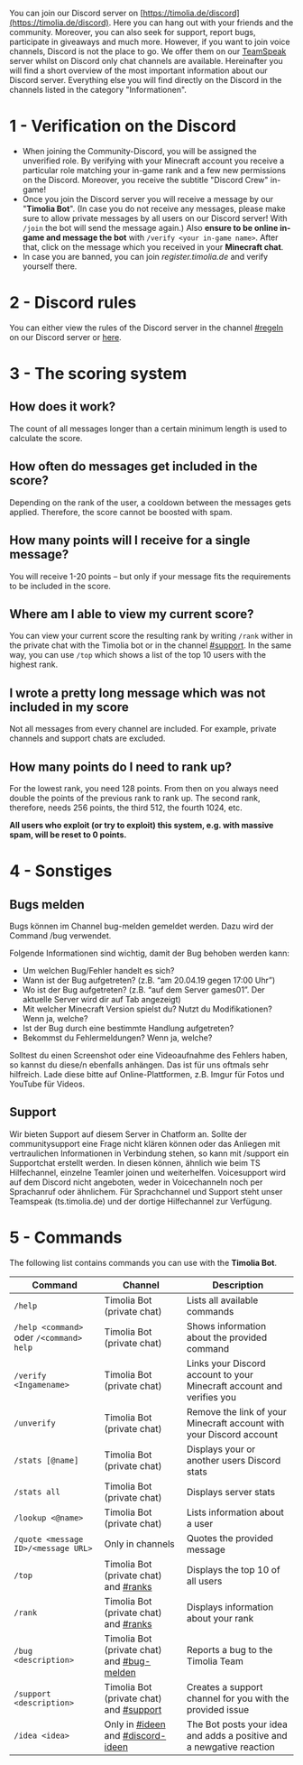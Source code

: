 You can join our Discord server on [https://timolia.de/discord](https://timolia.de/discord).
Here you can hang out with your friends and the community. Moreover, you can also seek for support, report bugs,
participate in giveaways and much more.
However, if you want to join voice channels, Discord is not the place to go. We offer them on our [TeamSpeak](/teamspeak/) server whilst on Discord only chat channels are available.
Hereinafter you will find a short overview of the most important information about our Discord server. Everything else you will find directly on the Discord in the channels listed in the category "Informationen". 


# 1 - Verification on the Discord
- When joining the Community-Discord, you will be assigned the unverified role. By verifying with your Minecraft account you receive a particular role matching your in-game rank and a few new permissions on the Discord.
Moreover, you receive the subtitle "Discord Crew" in-game!
- Once you join the Discord server you will receive a message by our "<strong>Timolia Bot</strong>". (In case you do not receive any messages, please make sure to allow private messages by all users on our Discord server! 
With `/join` the bot will send the message again.) Also <strong>ensure to be online in-game and message the bot</strong> with `/verify <your in-game name>`.
After that, click on the message which you received in your <strong>Minecraft chat</strong>.
- In case you are banned, you can join *register.timolia.de* and verify yourself there.

# 2 - Discord rules
You can either view the rules of the Discord server in the channel [#regeln](https://discordapp.com/channels/407554118887014402/407565978025852929) on our Discord server or [here](/rules/discord/).

# 3 - The scoring system 
## How does it work?
The count of all messages longer than a certain minimum length is used to calculate the score.

## How often do messages get included in the score?
Depending on the rank of the user, a cooldown between the messages gets applied. Therefore, the score cannot be boosted with spam.

## How many points will I receive for a single message?
You will receive 1-20 points – but only if your message fits the requirements to be included in the score.

## Where am I able to view my current score?
You can view your current score the resulting rank by writing `/rank` wither in the private chat with the 
Timolia bot or in the channel [#support](https://discordapp.com/channels/407554118887014402/413594798906408960).
In the same way, you can use `/top` which shows a list of the top 10 users with the highest rank.

## I wrote a pretty long message which was not included in my score
Not all messages from every channel are included. For example, private channels and support chats are excluded.

## How many points do I need to rank up?
For the lowest rank, you need 128 points. From then on you always need double the points of the previous rank to rank up. The second rank, therefore, needs 256 points, the third 512, the fourth 1024, etc.

<strong>All users who exploit (or try to exploit) this system, e.g. with massive spam, will be reset to 0 points.</strong> 

# 4 - Sonstiges

## Bugs melden
Bugs können im Channel bug-melden gemeldet werden. Dazu wird der Command /bug verwendet.

Folgende Informationen sind wichtig, damit der Bug behoben werden kann:
- Um welchen Bug/Fehler handelt es sich?
- Wann ist der Bug aufgetreten? (z.B. “am 20.04.19 gegen 17:00 Uhr”)
- Wo ist der Bug aufgetreten? (z.B. “auf dem Server games01”. Der aktuelle Server wird dir auf Tab angezeigt)
- Mit welcher Minecraft Version spielst du? Nutzt du Modifikationen? Wenn ja, welche?
- Ist der Bug durch eine bestimmte Handlung aufgetreten?
- Bekommst du Fehlermeldungen? Wenn ja, welche?

Solltest du einen Screenshot oder eine Videoaufnahme des Fehlers haben, so kannst du diese/n ebenfalls anhängen. Das ist für uns oftmals sehr hilfreich.
Lade diese bitte auf Online-Plattformen, z.B. Imgur für Fotos und YouTube für Videos.

## Support

Wir bieten Support auf diesem Server in Chatform an. Sollte der communitysupport eine Frage nicht klären können oder das Anliegen mit vertraulichen Informationen in Verbindung stehen, so kann mit /support <Problembeschreibung> ein Supportchat erstellt werden. In diesen können, ähnlich wie beim TS Hilfechannel, einzelne Teamler joinen und weiterhelfen.
Voicesupport wird auf dem Discord nicht angeboten, weder in Voicechanneln noch per Sprachanruf oder ähnlichem. Für Sprachchannel und Support steht unser Teamspeak (ts.timolia.de) und der dortige Hilfechannel zur Verfügung.

# 5 - Commands

The following list contains commands you can use with the <strong>Timolia Bot</strong>.

| Command | Channel | Description |
| ------ | -------------- | -------- |
| `/help` | Timolia Bot (private chat) | Lists all available commands |
| `/help <command>` oder `/<command> help` | Timolia Bot (private chat) | Shows information about the provided command |
| `/verify <Ingamename>` | Timolia Bot (private chat) | Links your Discord account to your Minecraft account and verifies you |
| `/unverify` | Timolia Bot (private chat) | Remove the link of your Minecraft account with your Discord account |
| `/stats [@name]` | Timolia Bot (private chat) | Displays your or another users Discord stats |
| `/stats all` | Timolia Bot (private chat) | Displays server stats |
| `/lookup <@name>` | Timolia Bot (private chat) | Lists information about a user |
| `/quote <message ID>/<message URL>` | Only in channels | Quotes the provided message |
| `/top` | Timolia Bot (private chat) and [#ranks](https://discordapp.com/channels/407554118887014402/548160287891783690)| Displays the top 10 of all users |
| `/rank` | Timolia Bot (private chat) and [#ranks](https://discordapp.com/channels/407554118887014402/548160287891783690) | Displays information about your rank |
| `/bug <description>` | Timolia Bot (private chat) and [#bug-melden](https://discordapp.com/channels/407554118887014402/413638656264503317) | Reports a bug to the Timolia Team |
| `/support <description>` | Timolia Bot (private chat) and [#support](https://discordapp.com/channels/407554118887014402/413594798906408960) | Creates a support channel for you with the provided issue |
| `/idea <idea>` | Only in [#ideen](https://discordapp.com/channels/407554118887014402/413615776399097866) and [#discord-ideen](https://discordapp.com/channels/407554118887014402/569594169228656656) | The Bot posts your idea and adds a positive and a newgative reaction |
